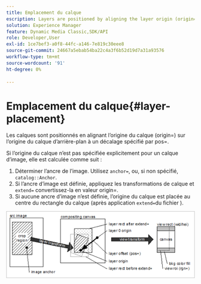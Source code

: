 ```yaml
---
title: Emplacement du calque
escription: Layers are positioned by aligning the layer origin (origin=) with the background layer origin at an offset specified by pos=.
solution: Experience Manager
feature: Dynamic Media Classic,SDK/API
role: Developer,User
exl-id: 1ce7bef3-a0f8-44fc-a146-7e819c30eee8
source-git-commit: 24667a5ebab54ba22c4a3f6b52d19d7a31a93576
workflow-type: tm+mt
source-wordcount: '91'
ht-degree: 0%

---
```


# Emplacement du calque{#layer-placement}

Les calques sont positionnés en alignant l’origine du calque (origin=) sur l’origine du calque d’arrière-plan à un décalage spécifié par pos=.

Si l’origine du calque n’est pas spécifiée explicitement pour un calque d’image, elle est calculée comme suit :

1. Déterminer l’ancre de l’image. Utilisez `anchor=`, ou, si non spécifié, `catalog::Anchor`.
1. Si l’ancre d’image est définie, appliquez les transformations de calque et `extend=` convertissez-la en valeur origin=.
1. Si aucune ancre d’image n’est définie, l’origine du calque est placée au centre du rectangle du calque (après application `extend=`du fichier ).

![Image de placement de calque](assets/layerplacement.png)

